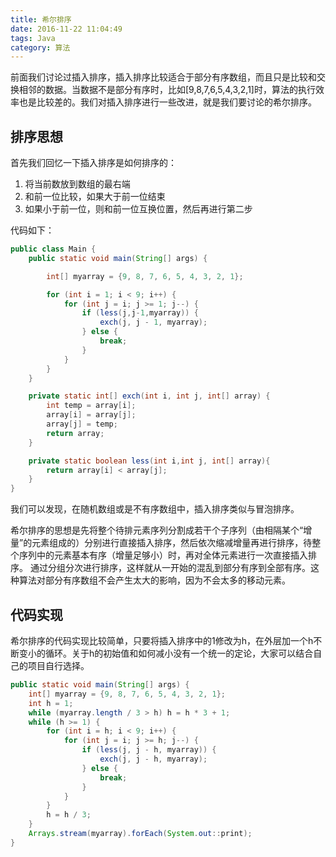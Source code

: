 ```yaml
---
title: 希尔排序
date: 2016-11-22 11:04:49
tags: Java
category: 算法
---
```

前面我们讨论过插入排序，插入排序比较适合于部分有序数组，而且只是比较和交换相邻的数据。当数据不是部分有序时，比如[9,8,7,6,5,4,3,2,1]时，算法的执行效率也是比较差的。我们对插入排序进行一些改进，就是我们要讨论的希尔排序。
<!--more-->

## 排序思想
首先我们回忆一下插入排序是如何排序的：
1. 将当前数放到数组的最右端
2. 和前一位比较，如果大于前一位结束
3. 如果小于前一位，则和前一位互换位置，然后再进行第二步

代码如下：
```java
public class Main {
    public static void main(String[] args) {

        int[] myarray = {9, 8, 7, 6, 5, 4, 3, 2, 1};

        for (int i = 1; i < 9; i++) {
            for (int j = i; j >= 1; j--) {
                if (less(j,j-1,myarray)) {
                    exch(j, j - 1, myarray);
                } else {
                    break;
                }
            }
        }
    }

    private static int[] exch(int i, int j, int[] array) {
        int temp = array[i];
        array[i] = array[j];
        array[j] = temp;
        return array;
    }

    private static boolean less(int i,int j, int[] array){
        return array[i] < array[j];
    }
}
```

我们可以发现，在随机数组或是不有序数组中，插入排序类似与冒泡排序。

希尔排序的思想是先将整个待排元素序列分割成若干个子序列（由相隔某个“增量”的元素组成的）分别进行直接插入排序，然后依次缩减增量再进行排序，待整个序列中的元素基本有序（增量足够小）时，再对全体元素进行一次直接插入排序。
通过分组分次进行排序，这样就从一开始的混乱到部分有序到全部有序。这种算法对部分有序数组不会产生太大的影响，因为不会太多的移动元素。

## 代码实现
希尔排序的代码实现比较简单，只要将插入排序中的1修改为h，在外层加一个h不断变小的循环。关于h的初始值和如何减小没有一个统一的定论，大家可以结合自己的项目自行选择。

```java
public static void main(String[] args) {
    int[] myarray = {9, 8, 7, 6, 5, 4, 3, 2, 1};
    int h = 1;
    while (myarray.length / 3 > h) h = h * 3 + 1;
    while (h >= 1) {
        for (int i = h; i < 9; i++) {
            for (int j = i; j >= h; j--) {
                if (less(j, j - h, myarray)) {
                    exch(j, j - h, myarray);
                } else {
                    break;
                }
            }
        }
        h = h / 3;
    }
    Arrays.stream(myarray).forEach(System.out::print);
}
```


